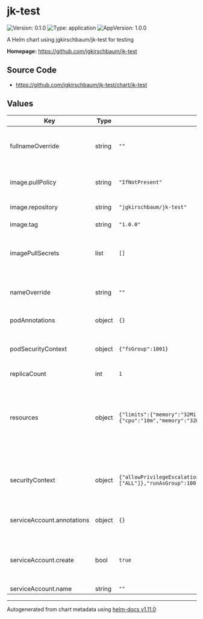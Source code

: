 # jk-test

![Version: 0.1.0](https://img.shields.io/badge/Version-0.1.0-informational?style=flat-square) ![Type: application](https://img.shields.io/badge/Type-application-informational?style=flat-square) ![AppVersion: 1.0.0](https://img.shields.io/badge/AppVersion-1.0.0-informational?style=flat-square)

A Helm chart using jgkirschbaum/jk-test for testing

**Homepage:** <https://github.com/jgkirschbaum/jk-test>

## Source Code

* <https://github.com/jgkirschbaum/jk-test/chart/jk-test>

## Values

| Key | Type | Default | Description |
|-----|------|---------|-------------|
| fullnameOverride | string | `""` | Completely replace the generated name everywhere |
| image.pullPolicy | string | `"IfNotPresent"` | When should the image be pulled |
| image.repository | string | `"jgkirschbaum/jk-test"` | Location of the image |
| image.tag | string | `"1.0.0"` | Version of the image |
| imagePullSecrets | list | `[]` | Optional if you pull the image from a private registry |
| nameOverride | string | `""` | Replaces the name of the chart in the `Chart.yaml` |
| podAnnotations | object | `{}` | Additional annotations |
| podSecurityContext | object | `{"fsGroup":1001}` | Special values for the security context of the pod |
| replicaCount | int | `1` |  |
| resources | object | `{"limits":{"memory":"32Mi"},"requests":{"cpu":"10m","memory":"32Mi"}}` | Specify the resources the pod needs to run in the cluster and also set an upper limit but not for cpu |
| securityContext | object | `{"allowPrivilegeEscalation":false,"capabilities":{"drop":["ALL"]},"runAsGroup":1001,"runAsNonRoot":true,"runAsUser":1001}` | Special values for the security context of the container |
| serviceAccount.annotations | object | `{}` | Annotations to add to the service account |
| serviceAccount.create | bool | `true` | Specifies whether a service account should be created |
| serviceAccount.name | string | `""` |  |

----------------------------------------------
Autogenerated from chart metadata using [helm-docs v1.11.0](https://github.com/norwoodj/helm-docs/releases/v1.11.0)
